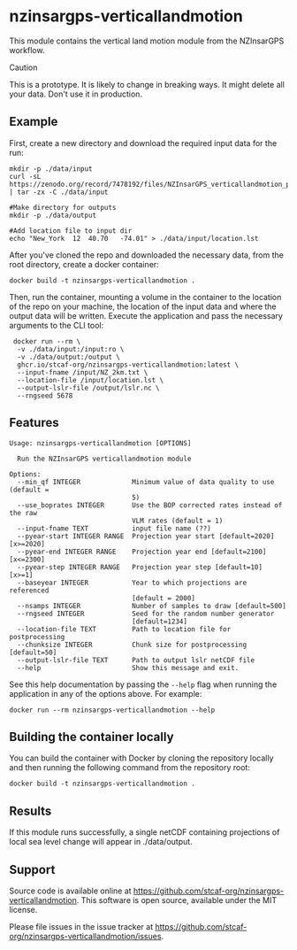 # nzinsargps-verticallandmotion

This module contains the vertical land motion module from the NZInsarGPS workflow.

> [!CAUTION]
> This is a prototype. It is likely to change in breaking ways. It might delete all your data. Don't use it in production.

## Example

First, create a new directory and download the required input data for the run:
```shell
mkdir -p ./data/input
curl -sL https://zenodo.org/record/7478192/files/NZInsarGPS_verticallandmotion_preprocess_data.tgz | tar -zx -C ./data/input

#Make directory for outputs
mkdir -p ./data/output

#Add location file to input dir
echo "New_York	12	40.70	-74.01" > ./data/input/location.lst
```

After you've cloned the repo and downloaded the necessary data, from the root directory, create a docker container:
```shell
docker build -t nzinsargps-verticallandmotion .
```

Then, run the container, mounting a volume in the container to the location of the repo on your machine, the location of the input data and where the output data will be written. Execute the application and pass the necessary arguments to the CLI tool:
```shell
 docker run --rm \
  -v ./data/input:/input:ro \
  -v ./data/output:/output \
  ghcr.io/stcaf-org/nzinsargps-verticallandmotion:latest \
  --input-fname /input/NZ_2km.txt \
  --location-file /input/location.lst \
  --output-lslr-file /output/lslr.nc \
  --rngseed 5678
```

## Features 
```shell
Usage: nzinsargps-verticallandmotion [OPTIONS]

  Run the NZInsarGPS verticallandmotion module

Options:
  --min_qf INTEGER             Minimum value of data quality to use (default =
                               5)
  --use_boprates INTEGER       Use the BOP corrected rates instead of the raw
                               VLM rates (default = 1)
  --input-fname TEXT           input file name (??)
  --pyear-start INTEGER RANGE  Projection year start [default=2020]  [x>=2020]
  --pyear-end INTEGER RANGE    Projection year end [default=2100]  [x<=2300]
  --pyear-step INTEGER RANGE   Projection year step [default=10]  [x>=1]
  --baseyear INTEGER           Year to which projections are referenced
                               [default = 2000]
  --nsamps INTEGER             Number of samples to draw [default=500]
  --rngseed INTEGER            Seed for the random number generator
                               [default=1234]
  --location-file TEXT         Path to location file for postprocessing
  --chunksize INTEGER          Chunk size for postprocessing [default=50]
  --output-lslr-file TEXT      Path to output lslr netCDF file
  --help                       Show this message and exit.
  ```

See this help documentation by passing the `--help` flag when running the application in any of the options above. For example: 


```shell
docker run --rm nzinsargps-verticallandmotion --help
```

## Building the container locally
You can build the container with Docker by cloning the repository locally and then running the following command from the repository root:
```shell
docker build -t nzinsargps-verticallandmotion .
```

## Results
If this module runs successfully, a single netCDF containing projections of local sea level change will appear in ./data/output. 

## Support
Source code is available online at https://github.com/stcaf-org/nzinsargps-verticallandmotion. This software is open source, available under the MIT license.

Please file issues in the issue tracker at https://github.com/stcaf-org/nzinsargps-verticallandmotion/issues.
